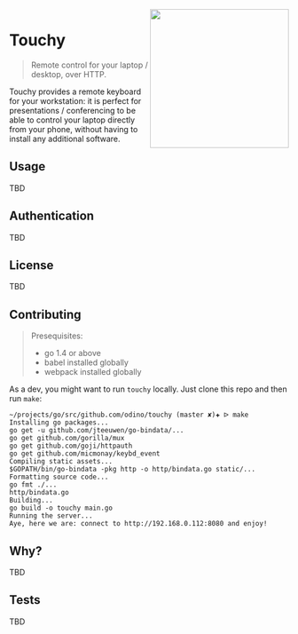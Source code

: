 <img align="right" width="250px" src="https://raw.githubusercontent.com/odino/touchy/master/bin/images/logo.png?token=AAUC5MTk6aOK1OBS04HB9VUkQyvtudRqks5XZH9swA%3D%3D" />

# Touchy

> Remote control for your laptop / desktop, over HTTP.

Touchy provides a remote keyboard for your workstation:
it is perfect for presentations / conferencing to be able
to control your laptop directly from your phone, without
having to install any additional software.

## Usage

TBD

## Authentication

TBD

## License

TBD

## Contributing

> Presequisites:
>
> * go 1.4 or above
> * babel installed globally
> * webpack installed globally

As a dev, you might want to run `touchy` locally. Just clone this repo
and then run `make`:

```
~/projects/go/src/github.com/odino/touchy (master ✘)✚ ᐅ make
Installing go packages...
go get -u github.com/jteeuwen/go-bindata/...
go get github.com/gorilla/mux
go get github.com/goji/httpauth
go get github.com/micmonay/keybd_event
Compiling static assets...
$GOPATH/bin/go-bindata -pkg http -o http/bindata.go static/...
Formatting source code...
go fmt ./...
http/bindata.go
Building...
go build -o touchy main.go
Running the server...
Aye, here we are: connect to http://192.168.0.112:8080 and enjoy!
```

## Why?

TBD

## Tests

TBD
